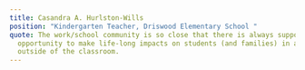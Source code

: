 ```yaml
---
title: Casandra A. Hurlston-Wills
position: "Kindergarten Teacher, Driswood Elementary School "
quote: The work/school community is so close that there is always support and an
  opportunity to make life-long impacts on students (and families) in and
  outside of the classroom.
---
```

